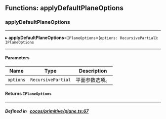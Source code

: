 ## Functions: applyDefaultPlaneOptions

### applyDefaultPlaneOptions


___
▸ **applyDefaultPlaneOptions**<`IPlaneOptions`\>(`options: RecursivePartial`): `IPlaneOptions`
___


#### Parameters

| Name | Type | Description |
| :------: | :------: | :------: |
| `options` | `RecursivePartial` | 平面参数选项。  |


#### Returns `IPlaneOptions` 
___


##### Defined in &nbsp;   [cocos/primitive/plane.ts:67](https://github.com/cocos-creator/engine/blob/c7bf6b8a9/cocos/primitive/plane.ts#L67)&nbsp;

